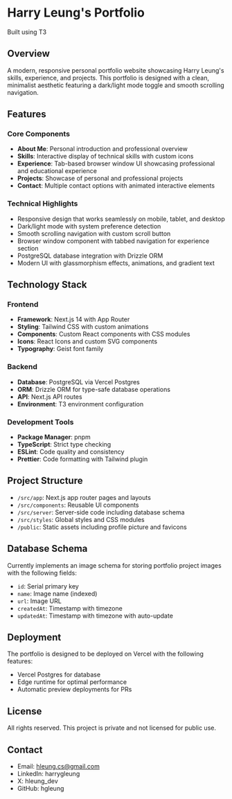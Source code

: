 # Harry Leung's Portfolio

Built using T3

## Overview

A modern, responsive personal portfolio website showcasing Harry Leung's skills, experience, and projects. This portfolio is designed with a clean, minimalist aesthetic featuring a dark/light mode toggle and smooth scrolling navigation.

## Features

### Core Components
- **About Me**: Personal introduction and professional overview
- **Skills**: Interactive display of technical skills with custom icons
- **Experience**: Tab-based browser window UI showcasing professional and educational experience
- **Projects**: Showcase of personal and professional projects
- **Contact**: Multiple contact options with animated interactive elements

### Technical Highlights
- Responsive design that works seamlessly on mobile, tablet, and desktop
- Dark/light mode with system preference detection
- Smooth scrolling navigation with custom scroll button
- Browser window component with tabbed navigation for experience section
- PostgreSQL database integration with Drizzle ORM
- Modern UI with glassmorphism effects, animations, and gradient text

## Technology Stack

### Frontend
- **Framework**: Next.js 14 with App Router
- **Styling**: Tailwind CSS with custom animations
- **Components**: Custom React components with CSS modules
- **Icons**: React Icons and custom SVG components
- **Typography**: Geist font family

### Backend
- **Database**: PostgreSQL via Vercel Postgres
- **ORM**: Drizzle ORM for type-safe database operations
- **API**: Next.js API routes
- **Environment**: T3 environment configuration

### Development Tools
- **Package Manager**: pnpm
- **TypeScript**: Strict type checking
- **ESLint**: Code quality and consistency
- **Prettier**: Code formatting with Tailwind plugin

## Project Structure

- `/src/app`: Next.js app router pages and layouts
- `/src/components`: Reusable UI components
- `/src/server`: Server-side code including database schema
- `/src/styles`: Global styles and CSS modules
- `/public`: Static assets including profile picture and favicons

## Database Schema

Currently implements an image schema for storing portfolio project images with the following fields:
- `id`: Serial primary key
- `name`: Image name (indexed)
- `url`: Image URL
- `createdAt`: Timestamp with timezone
- `updatedAt`: Timestamp with timezone with auto-update

## Deployment

The portfolio is designed to be deployed on Vercel with the following features:
- Vercel Postgres for database
- Edge runtime for optimal performance
- Automatic preview deployments for PRs

## License

All rights reserved. This project is private and not licensed for public use.

## Contact

- Email: hleung.cs@gmail.com
- LinkedIn: harrygleung
- X: hleung_dev
- GitHub: hgleung
